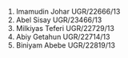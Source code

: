 1) Imamudin Johar UGR/22666/13 
2) Abel Sisay UGR/23466/13
3) Milkiyas Teferi UGR/22729/13 
4) Abiy Getahun UGR/22714/13
5) Biniyam Abebe UGR/22819/13
